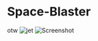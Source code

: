 # Space-Blaster
otw
![jet](Screenshot-2025-01-27-215338.png)
![Screenshot](assets/ScreenshotApp.png)
